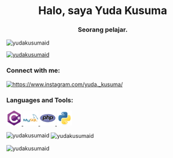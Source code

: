 <h1 align="center">Halo, saya Yuda Kusuma</h1>
<h3 align="center">Seorang pelajar.</h3>

<p align="left"> <img src="https://komarev.com/ghpvc/?username=yudakusumaid&label=Profile%20views&color=0e75b6&style=flat" alt="yudakusumaid" /> </p>

<p align="left"> <a href="https://github.com/ryo-ma/github-profile-trophy"><img src="https://github-profile-trophy.vercel.app/?username=yudakusumaid" alt="yudakusumaid" /></a> </p>

<h3 align="left">Connect with me:</h3>
<p align="left">
<a href="https://instagram.com/https://www.instagram.com/yuda._kusuma/" target="blank"><img align="center" src="https://raw.githubusercontent.com/rahuldkjain/github-profile-readme-generator/master/src/images/icons/Social/instagram.svg" alt="https://www.instagram.com/yuda._kusuma/" height="30" width="40" /></a>
</p>

<h3 align="left">Languages and Tools:</h3>
<p align="left"><a href="https://www.w3schools.com/cs/" target="_blank" rel="noreferrer"> <img src="https://raw.githubusercontent.com/devicons/devicon/master/icons/csharp/csharp-original.svg" alt="csharp" width="40" height="40"/> </a> <a href="https://www.mysql.com/" target="_blank" rel="noreferrer"> <img src="https://raw.githubusercontent.com/devicons/devicon/master/icons/mysql/mysql-original-wordmark.svg" alt="mysql" width="40" height="40"/> </a> <a href="https://www.php.net" target="_blank" rel="noreferrer"> <img src="https://raw.githubusercontent.com/devicons/devicon/master/icons/php/php-original.svg" alt="php" width="40" height="40"/> </a> <a href="https://www.python.org" target="_blank" rel="noreferrer"> <img src="https://raw.githubusercontent.com/devicons/devicon/master/icons/python/python-original.svg" alt="python" width="40" height="40"/> </a> </p>

<p><img align="left" src="https://github-readme-stats.vercel.app/api/top-langs?username=yudakusumaid&show_icons=true&locale=en&layout=compact" alt="yudakusumaid" /></p>

<p>&nbsp;<img align="center" src="https://github-readme-stats.vercel.app/api?username=yudakusumaid&show_icons=true&locale=en" alt="yudakusumaid" /></p>

<p><img align="center" src="https://github-readme-streak-stats.herokuapp.com/?user=yudakusumaid&" alt="yudakusumaid" /></p>
